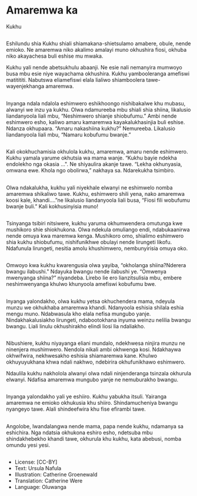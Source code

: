 # Amaremwa ka
Kukhu

##
Eshilundu shia Kukhu shiali
shiamakana-shietsulamo amabere,
obule, nende emioko. Ne
amaremwa niko akalimo amalayi
muno okhushira fiosi, okhuba niko
akayachesa buli eshise mu mwaka.

Kukhu yali nende abetsukhulu
abaanji. Ne esie nali nemanyira
mumwoyo busa mbu esie niye
wayachama okhushira. Kukhu
yambooleranga amefiswi matitititi.
Nabutswa eliamefiswi elala lialiwo
shiamboolera tawe- wayenjekhanga
amaremwa.


##
Inyanga ndala ndalola eshimwero
eshikhoongo nishibakalwe khu
mubasu, alwanyi we inzu ya kukhu.
Olwa ndamureeba mbu shiali shia
shiina, likalusio liandanyoola liali
mbu, “Neshimwero shianje
shiobufumu.”
Ambi nende eshimwero esho, kaliwo
amaru kamaremwa
kayakalukhasinjia buli eshise.
Ndanza okhupaara. “Amaru
nakashiina kukhu?” Nemureeba.
Likalusio liandanyoola liali mbu,
“Namaru kobufumu bwanje.”


##
Kali okokhuchamisia okhulola
kukhu, amaremwa, amaru nende
eshimwero.
Kukhu yamala yarume okhutsia wa
mama wanje. “Kukhu bayie ndekha
endolekho nga okasia …". Ne
shiyaulira akanje tawe.
“Lekha okhunyasia, omwana ewe.
Khola ngo obolirwa,” nakhaya sa.
Ndarekukha tsimbiro.


##
Olwa ndakalukha, kukhu yali
niyekhale elwanyi ne eshimwelo
nomba amaremwa shikaliwo tawe.
Kukhu, eshimwero shili yena, nako
amaremwa koosi kale, khandi….”ne
likalusio liandanyoola liali busa,
“Fiosi fili wobufumu bwanje buli.”
Kali kokhusinyisia muno!


##
Tsinyanga tsibiri nitsiwere, kukhu
yaruma okhumwendera omutunga
kwe mushikoro shie shiokhukona.
Olwa ndekula omuliango endi,
ndabukaanirwa nende omuya kwa
maremwa kenga.
Mushikoro omo, shialimo eshimwero
shia kukhu shiobufumu,
nishifunikhwe obulayi nende
lirungeti likofu.
Ndafunula lirungeti, nesitia amolu
khushimwero, nembunyirisia omuya
oko.


##
Omwoyo kwa kukhu kwarengusia
olwa yayiba, “okholanga
shiina?Nderera bwangu ilabushi."
Ndayuka bwangu nende ilabushi ye.
“Omwenya mwenyanga shiina?”
niyandeba.
Lirebo lie ero lianzitsulisia mbu,
embere neshimwenyanga khulwo
khunyoola amefiswi kobufumu bwe.


##
Inyanga yalondakho, olwa kukhu
yetsa okhuchendera mama,
ndeyula munzu we okhukhaba
amaremwa khandi.
Ndanyoola eshisia shilala eshia
mengu muno. Ndabwasula kho elala
nefisa mungubo yanje.
Nindakhakalusiakho lirungeti,
ndabootokhana inyuma weinzu
nelilia bwangu bwangu.
Liali linulu okhushirakho elindi liosi
lia ndaliakho.


##
Nibushiere, kukhu niyayanga eliani
mundalo, ndekhwesa ninjira munzu
ne ninenjera mushimwero.
Nendola nikali ambi okhwenga kosi.
Ndakhaywa okhwifwira,
nekhwesakho eshisia shiamaremwa
kane.
Khulwo okhuyuyukhana khwa ndali
nakhwo, ndebirira okhufunikhawo
eshimwero.

Ndaulila kukhu nakholola alwanyi
olwa ndali ninjenderanga tsinzala
okhurula elwanyi. Ndafisa
amaremwa mungubo yanje ne
nemuburakho bwangu.

##
Inyanga yalondakho yali ye eshiiro.
Kukhu yabukha itsuli.
Yairanga amaremwa ne emioko
okhukusia khu shiiro.
Shindamucheniya bwangu
nyangeyo tawe.
Alali shindeefwira khu fise efirambi
tawe.


##
Angolobe, lwandalangwa nende
mama, papa nende kukhu,
ndamanya sa eshichira.
Nga ndatsia okhukona eshiro esho,
ndetsuba mbu shindakhebekho
khandi tawe, okhurula khu kukhu,
kata abebusi, nomba omundu yesi
yesi.


##
* License: [CC-BY]
* Text: Ursula Nafula
* Illustration: Catherine Groenewald
* Translation: Catherine Were
* Language: Oluwanga
